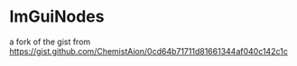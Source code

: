 # ImGuiNodes
a fork of the gist from https://gist.github.com/ChemistAion/0cd64b71711d81661344af040c142c1c

